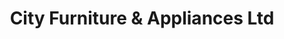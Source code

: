 ---
title: "City Furniture & Appliances Ltd"
url: /merritt/city-furniture-and-appliances-ltd/
shop: furniture
---